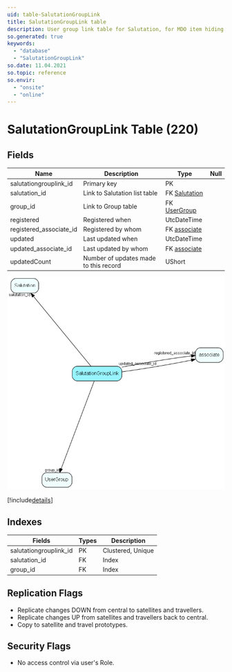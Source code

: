 ```yaml
---
uid: table-SalutationGroupLink
title: SalutationGroupLink table
description: User group link table for Salutation, for MDO item hiding
so.generated: true
keywords:
  - "database"
  - "SalutationGroupLink"
so.date: 11.04.2021
so.topic: reference
so.envir:
  - "onsite"
  - "online"
---
```


# SalutationGroupLink Table (220)

## Fields

| Name | Description | Type | Null |
|------|-------------|------|:----:|
|salutationgrouplink\_id|Primary key|PK| |
|salutation\_id|Link to Salutation list table|FK [Salutation](salutation.md)| |
|group\_id|Link to Group table|FK [UserGroup](usergroup.md)| |
|registered|Registered when|UtcDateTime| |
|registered\_associate\_id|Registered by whom|FK [associate](associate.md)| |
|updated|Last updated when|UtcDateTime| |
|updated\_associate\_id|Last updated by whom|FK [associate](associate.md)| |
|updatedCount|Number of updates made to this record|UShort| |


![SalutationGroupLink table relationship diagram](./media/SalutationGroupLink.png)

[!include[details](./includes/salutationgrouplink.md)]

## Indexes

| Fields | Types | Description |
|--------|-------|-------------|
|salutationgrouplink\_id |PK |Clustered, Unique |
|salutation\_id |FK |Index |
|group\_id |FK |Index |

## Replication Flags

* Replicate changes DOWN from central to satellites and travellers.
* Replicate changes UP from satellites and travellers back to central.
* Copy to satellite and travel prototypes.

## Security Flags

* No access control via user's Role.

